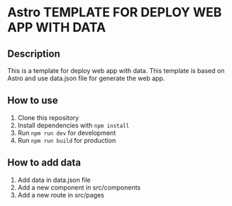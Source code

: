 # Astro TEMPLATE FOR DEPLOY WEB APP WITH DATA

## Description

This is a template for deploy web app with data. This template is based on Astro and use data.json file for generate the web app.

## How to use

1. Clone this repository
2. Install dependencies with `npm install`
3. Run `npm run dev` for development
4. Run `npm run build` for production

## How to add data

1. Add data in data.json file
2. Add a new component in src/components
3. Add a new route in src/pages
